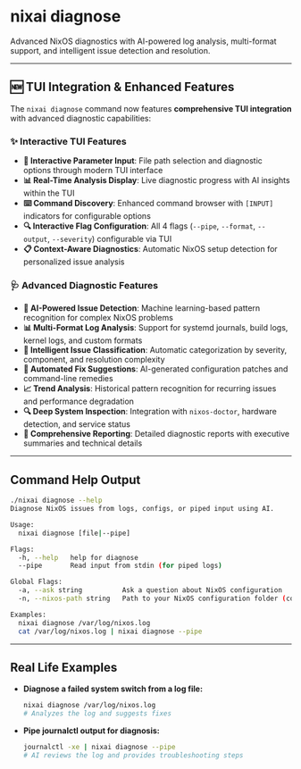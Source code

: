 # nixai diagnose

Advanced NixOS diagnostics with AI-powered log analysis, multi-format support, and intelligent issue detection and resolution.

---

## 🆕 TUI Integration & Enhanced Features

The `nixai diagnose` command now features **comprehensive TUI integration** with advanced diagnostic capabilities:

### ✨ **Interactive TUI Features**
- **🎯 Interactive Parameter Input**: File path selection and diagnostic options through modern TUI interface
- **📊 Real-Time Analysis Display**: Live diagnostic progress with AI insights within the TUI
- **⌨️ Command Discovery**: Enhanced command browser with `[INPUT]` indicators for configurable options
- **🔍 Interactive Flag Configuration**: All 4 flags (`--pipe`, `--format`, `--output`, `--severity`) configurable via TUI
- **📋 Context-Aware Diagnostics**: Automatic NixOS setup detection for personalized issue analysis

### 🩺 **Advanced Diagnostic Features**
- **🧠 AI-Powered Issue Detection**: Machine learning-based pattern recognition for complex NixOS problems
- **📊 Multi-Format Log Analysis**: Support for systemd journals, build logs, kernel logs, and custom formats
- **🎯 Intelligent Issue Classification**: Automatic categorization by severity, component, and resolution complexity
- **🔧 Automated Fix Suggestions**: AI-generated configuration patches and command-line remedies
- **📈 Trend Analysis**: Historical pattern recognition for recurring issues and performance degradation
- **🔍 Deep System Inspection**: Integration with `nixos-doctor`, hardware detection, and service status
- **📝 Comprehensive Reporting**: Detailed diagnostic reports with executive summaries and technical details

---

## Command Help Output

```sh
./nixai diagnose --help
Diagnose NixOS issues from logs, configs, or piped input using AI.

Usage:
  nixai diagnose [file|--pipe]

Flags:
  -h, --help   help for diagnose
  --pipe       Read input from stdin (for piped logs)

Global Flags:
  -a, --ask string          Ask a question about NixOS configuration
  -n, --nixos-path string   Path to your NixOS configuration folder (containing flake.nix or configuration.nix)

Examples:
  nixai diagnose /var/log/nixos.log
  cat /var/log/nixos.log | nixai diagnose --pipe
```

---

## Real Life Examples

- **Diagnose a failed system switch from a log file:**
  ```sh
  nixai diagnose /var/log/nixos.log
  # Analyzes the log and suggests fixes
  ```
- **Pipe journalctl output for diagnosis:**
  ```sh
  journalctl -xe | nixai diagnose --pipe
  # AI reviews the log and provides troubleshooting steps
  ```
